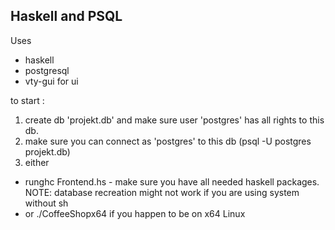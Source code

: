 ## Haskell and PSQL

Uses
- haskell
- postgresql
- vty-gui for ui

to start :

1. create db 'projekt.db' and make sure user 'postgres' has all rights to this db.
2. make sure you can connect as 'postgres' to this db (psql -U postgres projekt.db)
2. either 
- runghc Frontend.hs - make sure you have all needed haskell packages. NOTE: database recreation might not work if you are using system without sh
- or ./CoffeeShopx64 if you happen to be on x64 Linux

